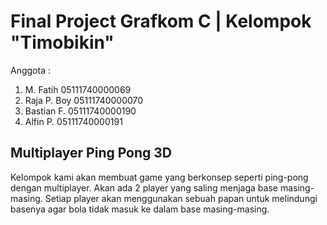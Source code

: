 # Final Project Grafkom C | Kelompok "Timobikin"
Anggota :
1. M. Fatih       05111740000069
2. Raja P. Boy    05111740000070
3. Bastian F.     05111740000190
4. Alfin P.       05111740000191


## Multiplayer Ping Pong 3D
Kelompok kami akan membuat game yang berkonsep seperti ping-pong dengan multiplayer. Akan ada 2 player yang saling menjaga base masing-masing. Setiap player akan menggunakan sebuah papan untuk melindungi basenya agar bola tidak masuk ke dalam base masing-masing.

